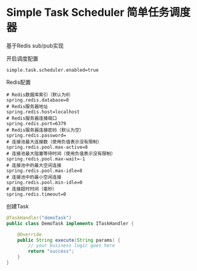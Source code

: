 # Simple Task Scheduler 简单任务调度器

基于Redis sub/pub实现

开启调度配置
```properties
simple.task.scheduler.enabled=true
``` 

Redis配置
```properties
# Redis数据库索引（默认为0）
spring.redis.database=0
# Redis服务器地址
spring.redis.host=localhost
# Redis服务器连接端口
spring.redis.port=6379
# Redis服务器连接密码（默认为空）
spring.redis.password=
# 连接池最大连接数（使用负值表示没有限制）
spring.redis.pool.max-active=8
# 连接池最大阻塞等待时间（使用负值表示没有限制）
spring.redis.pool.max-wait=-1
# 连接池中的最大空闲连接
spring.redis.pool.max-idle=8
# 连接池中的最小空闲连接
spring.redis.pool.min-idle=0
# 连接超时时间（毫秒）
spring.redis.timeout=0
```

创建Task
```java
@TaskHandler("demoTask")
public class DemoTask implements ITaskHandler {

    @Override
    public String execute(String params) {
        // your business logic goes here
        return "success";
    }
}
```
